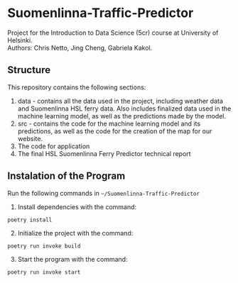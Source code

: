 # Suomenlinna-Traffic-Predictor

Project for the Introduction to Data Science (5cr) course at University of Helsinki. <br/>
Authors: Chris Netto, Jing Cheng, Gabriela Kakol.

## Structure

This repository contains the following sections:

1. data - contains all the data used in the project, including weather data and Suomenlinna HSL ferry data. Also
   includes finalized data used in the machine learning model, as well as the predictions made by the model.
2. src - contains the code for the machine learning model and its predictions, as well as the code for the
   creation of the map for our website.
3. The code for application
4. The final HSL Suomenlinna Ferry Predictor technical report

## Instalation of the Program

Run the following commands in `~/Suomenlinna-Traffic-Predictor`

1. Install dependencies with the command:

```
poetry install
```

2. Initialize the project with the command:

```
poetry run invoke build
```

3. Start the program with the command:

```
poetry run invoke start
```

